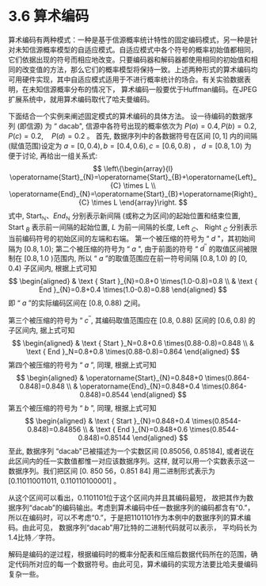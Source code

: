 # 3.6 算术编码

​    算术编码有两种模式：一种是基于信源概率统计特性的固定编码模式，另一种是针对未知信源概率模型的自适应模式。自适应模式中各个符号的概率初始值都相同， 它们依据出现的符号而相应地改变。只要编码器和解码器都使用相同的初始值和相同的改变值的方法，那么它们的概率模型将保持一致。上述两种形式的算术编码均可用硬件实现，其中自适应模式适用于不进行概率统计的场合。有关实验数据表明，在未知信源概率分布的情况下， 算术编码一般要优于Huffman编码。在JPEG扩展系统中，就用算术编码取代了哈夫曼编码。

下面结合一个实例来阐述固定模式的算术编码的具体方法。 设一待编码的数据序列 (即信源) 为 “ dacab", 信源中各符号出现的概率依次为 $P(a)=0.4, P(b)=0.2, P(c)=0.2, \quad P(d)=0.2$ 。
首先, 数据序列中的各数据符号在区间 $[0,1]$ 内的间隔 (赋值范围)设定为 $a=[0,0.4), b=[0.4,0.6), c=[0.6,0.8)$ ， $d=[0.8,1.0)$
为便于讨论, 再给出一组关系式:
$$
\left\{\begin{array}{l}
\operatorname{Start}_{N}=\operatorname{Start}_{B}+\operatorname{Left}_{C} \times L \\
\operatorname{End}_{N}=\operatorname{Start}_{B}+\operatorname{Right}_{C} \times L
\end{array}\right.
$$
式中, $\operatorname{Start}_{\mathbb{N}} 、 End_{\mathbb{N}}$ 分别表示新间隔 (或称之为区间)的起始位置和结束位置, Start ${ }_{B}$ 表示前一间隔的起始位置, $L$ 为前一间隔的长度, Left $_C 、$ Right $_C$ 分别表示当前编码符号的初始区间的左端和右端。
第一个被压缩的符号为 “ $d$ "，其初始间隔为 $[0.8,1.0)$;
第二个被压缩的符号为 “ $a$ ", 由于前面的符号 “ $d^{\prime \prime}$ 的取值区间被限制在 $[0.8,1.0$ )范围内, 所以 “ $a$ ”的取值范围应在前一符号间隔 $[0.8,1.0)$ 的 $[0,0.4)$ 子区间内, 根据上式可知
$$
\begin{aligned}
& \text { Start }_{N}=0.8+0 \times(1.0-0.8)=0.8 \\
& \text { End }_{N}=0.8+0.4 \times(1.0-0.8)=0.88
\end{aligned}
$$
即 “ $a$ ”的实际编码区间在 $[0.8,0.88)$ 之间。

第三个被压缩的符号为 “ $c^{\prime \prime}$, 其编码取值范围应在 $[0.8$, $0.88)$ 区间的 $[0.6,0.8)$ 的子区间内, 据上式可知
$$
\begin{aligned}
& \text { Start }_N=0.8+0.6 \times(0.88-0.8)=0.848 \\
& \text { End }_N=0.8+0.8 \times(0.88-0.8)=0.864
\end{aligned}
$$
第四个被压缩的符号为 “ $a$ ”, 同理, 根据上式可知
$$
\begin{aligned}
& \operatorname{Start}_{N}=0.848+0 \times(0.864-0.848)=0.848 \\
& \operatorname{End}_{N}=0.848+0.4 \times(0.864-0.848)=0.8544
\end{aligned}
$$
第五个被压缩的符号为 “ $b$ ”, 同理, 根据上式可知
$$
\begin{aligned}
& \text { Start }_{N}=0.848+0.4 \times(0.8544-0.848)=0.84856 \\
& \text { End }_{N}=0.848+0.6 \times(0.8544-0.848)=0.85144
\end{aligned}
$$
至此, 数据序列 “dacab"已被描述为一个实数区间 $[0.85056$, $0.85184]$, 或者说在此区间内的任一实数值都惟一对应该数据序列。这样, 就可以用一个实数表示这一数据序列。我们把区间 [0. 850 56，0.851 84] 用二进制形式表示为 $[0.110110011011$, $0.110110100001]$ 。

从这个区间可以看出，0.1101101位于这个区间内并且其编码最短， 故把其作为数据序列“dacab”的编码输出。考虑到算术编码中任一数据序列的编码都含有“0.”，所以在编码时，可以不考虑“0.”，于是把1101101作为本例中的数据序列的算术编码。由此可见， 数据序列“dacab”用7比特的二进制代码就可以表示， 平均码长为1.4比特／字符。

​    解码是编码的逆过程，根据编码时的概率分配表和压缩后数据代码所在的范围，确定代码所对应的每一个数据符号。由此可见，算术编码的实现方法要比哈夫曼编码复杂一些。